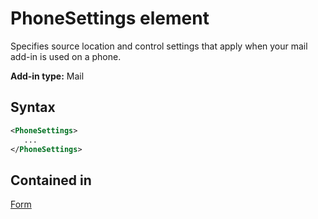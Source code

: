 # PhoneSettings element

Specifies source location and control settings that apply when your mail add-in is used on a phone.

**Add-in type:** Mail

## Syntax

```XML
<PhoneSettings>
   ...
</PhoneSettings>
```

## Contained in

[Form](form.md)

